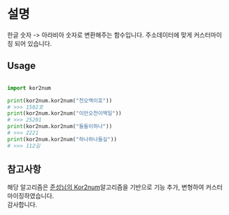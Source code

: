 # 설명
한글 숫자 -> 아라비아 숫자로 변환해주는 함수입니다.
주소데이터에 맞게 커스터마이징 되어 있습니다.

## Usage

```python

import kor2num

print(kor2num.kor2num("천오백이호"))
# >>> 1502호
print(kor2num.kor2num("이만오천이백일"))
# >>> 25201
print(kor2num.kor2num("둘둘이하나"))
# >>> 2221
print(kor2num.kor2num("하나하나둘길"))
# >>> 112길

```

## 참고사항
해당 알고리즘은 [준성님의 Kor2num](https://github.com/codertimo/korean2num)알고리즘을 기반으로 기능 추가, 변형하여 커스터마이징하였습니다.<br>
감사합니다.
